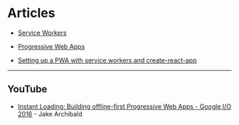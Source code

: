 # Articles

* [Service Workers](https://developers.google.com/web/fundamentals/primers/service-workers)

* [Progressive Web Apps](https://web.dev/progressive-web-apps/)

* [Setting up a PWA with service workers and create-react-app](https://blog.logrocket.com/setting-up-a-pwa-with-service-workers-and-create-react-app/)

---

## YouTube

* [Instant Loading: Building offline-first Progressive Web Apps - Google I/O 2016](https://www.youtube.com/watch?v=cmGr0RszHc8) - Jake Archibald